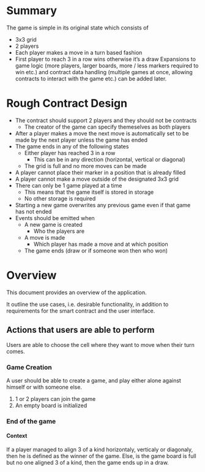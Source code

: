 # Summary
The game is simple in its original state which consists of
* 3x3 grid
* 2 players
* Each player makes a move in a turn based fashion
* First player to reach 3 in a row wins otherwise it’s a draw
Expansions to game logic (more players, larger boards, more / less markers required to win etc.) and contract data handling (multiple games at once, allowing contracts to interact with the game etc.) can be added later.
# Rough Contract Design
* The contract should support 2 players and they should not be contracts
	* The creator of the game can specify themeselves as both players
* After a player makes a move the next move is automatically set to be made by the next player unless the game has ended
* The game ends in any of the following states
	* Either player has reached 3 in a row
		* This can be in any direction (horizontal, vertical or diagonal)
	* The grid is full and no more moves can be made
* A player cannot place their marker in a position that is already filled
* A player cannot make a move outside of the designated 3x3 grid
* There can only be 1 game played at a time
	* This means that the game itself is stored in storage
	* No other storage is required
* Starting a new game overwrites any previous game even if that game has not ended
* Events should be emitted when
	* A new game is created
		* Who the players are
	* A move is made
		* Which player has made a move and at which position
	* The game ends (draw or if someone won then who won)




# Overview

This document provides an overview of the application.

It outline the use cases, i.e. desirable functionality, in addition to requirements for the smart contract and the user interface.


## Actions that users are able to perform

Users are able to choose the cell where they want to move when their turn comes.

### Game Creation

A user should be able to create a game, and play either alone against himself or with someone else.

1. 1 or 2 players can join the game
2. An empty board is initialized

### End of the game

#### Context

If a player managed to align 3 of a kind horizontaly, verticaly or diagonaly, then he is defined as the winner of the game. Else, is the game board is full but no one aligned 3 of a kind, then the game ends up in a draw.